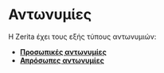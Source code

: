 # Αντωνυμίες

Η Zerita έχει τους εξής τύπους αντωνυμιών:

- **[Προσωπικές αντωνυμίες][personal]**
- **[Απρόσωπες αντωνυμίες][impersonal]**

[personal]: ./personal.md
[impersonal]: ./impersonal.md
